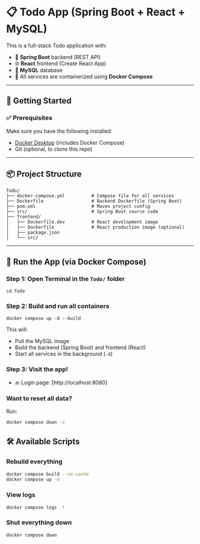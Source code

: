 # 📋 Todo App (Spring Boot + React + MySQL)

This is a full-stack Todo application with:

- 🧠 **Spring Boot** backend (REST API)
- 🌐 **React** frontend (Create React App)
- 🐬 **MySQL** database
- 🐳 All services are containerized using **Docker Compose**

---

## 🚀 Getting Started

### ✅ Prerequisites

Make sure you have the following installed:

- [Docker Desktop](https://www.docker.com/products/docker-desktop/) (includes Docker Compose)
- Git (optional, to clone this repo)

---

## 📦 Project Structure

```
Todo/
├── docker-compose.yml          # Compose file for all services
├── Dockerfile                  # Backend Dockerfile (Spring Boot)
├── pom.xml                     # Maven project config
├── src/                        # Spring Boot source code
├── frontend/
│   ├── Dockerfile.dev          # React development image
│   ├── Dockerfile              # React production image (optional)
│   ├── package.json
│   └── src/
```

---

## 🧪 Run the App (via Docker Compose)

### Step 1: Open Terminal in the `Todo/` folder

```
cd Todo
```

### Step 2: Build and run all containers

```
docker compose up -d --build
```

This will:
- Pull the MySQL image
- Build the backend (Spring Boot) and frontend (React)
- Start all services in the background (`-d`)

### Step 3: Visit the app!

- 🔙 Login page: [http://localhost:8080]

### Want to reset all data?
Run:
```bash
docker compose down -v
```

## 🛠 Available Scripts

### Rebuild everything
```bash
docker compose build --no-cache
docker compose up -d
```

### View logs
```bash
docker compose logs -f
```

### Shut everything down
```bash
docker compose down
```
